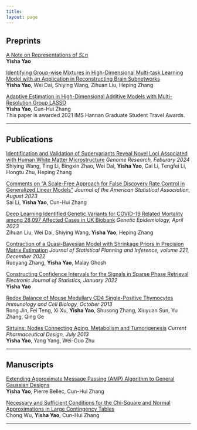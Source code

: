 ```yaml
---
title: 
layout: page
---
```


## Preprints

<p> <a href="https://arxiv.org/abs/2210.08348">A Note on Representations of <em>SL</em>n </a> <br>  <strong>Yisha Yao</strong> </p>
<p> </p>

<p> <a href="paper_sample5.pdf">Identifying Group-wise Mixtures in High-Dimensional Multi-task Learning Model with an Application in Reconstructing Brain Subnetworks</a> <br>
    <strong>Yisha Yao</strong>, Wei Dai, Shiying Wang, Zihuan Liu, Heping Zhang </p>
<p> </p>
 
<p> <a href="https://arxiv.org/abs/2011.06765">Adaptive Estimation in High-Dimensional Additive Models with Multi-Resolution Group LASSO</a> <br>
    <strong>Yisha Yao</strong>, Cun-Hui Zhang <br>
    This paper is awarded 2021 IMS Hannan Graduate Student Travel Awards. </p>
<p> </p>
<hr>

## Publications
<p> <a href="https://pubmed.ncbi.nlm.nih.gov/38190638/">Identification and Validation of Supervariants Reveal Novel Loci Associated with Human White Matter Microstructure</a>  <em>Genome Research, Feburary 2024</em>  <br>
     Shiying Wang, Ting Li, Bingxin Zhao, Wei Dai, <strong>Yisha Yao</strong>, Cai Li, Tengfei Li, Hongtu Zhu, Heping Zhang </p> 
<p> </p> 

<p> <a href="https://www.tandfonline.com/doi/full/10.1080/01621459.2023.2224412">Comments on “A Scale-Free Approach for False Discovery Rate Control in Generalized Linear Models”</a>  <em>Journal of the American Statistical Association, August 2023</em>  <br>
     Sai Li, <strong>Yisha Yao</strong>, Cun-Hui Zhang </p> 
<p> </p> 
  
<p> <a href="https://pubmed.ncbi.nlm.nih.gov/36691909/">Deep Learning Identified Genetic Variants for COVID-19 Related Mortality among 28,097 Affected Cases in UK Biobank</a>  <em>Genetic Epidemiology, April 2023</em> <br>
    Zihuan Liu, Wei Dai, Shiying Wang, <strong>Yisha Yao</strong>, Heping Zhang </p> 
<p> </p> 

<p> <a href="https://www.sciencedirect.com/science/article/pii/S0378375822000301">Contraction of a Quasi-Bayesian Model with Shrinkage Priors in Precision Matrix Estimation</a>  <em>Journal of Statistical Planning and Inference, volume 221, December 2022</em> <br>
   Ruoyang Zhang, <strong>Yisha Yao</strong>, Malay Ghosh </p>
<p> </p>

<p> <a href="https://projecteuclid.org/journals/electronic-journal-of-statistics/volume-16/issue-1/Constructing-confidence-intervals-for-the-signals-in-sparse-phase-retrieval/10.1214/21-EJS1968.full">Constructing Confidence Intervals for the Signals in Sparse Phase Retrieval</a>  <em>Electronic Journal of Statistics, January 2022</em> <br>
    <strong>Yisha Yao</strong> </p>
<p> </p>

<p> <a href="https://pubmed.ncbi.nlm.nih.gov/24100390/">Redox Balance of Mouse Medullary CD4 Single-Positive Thymocytes</a>  <em>Immunology and Cell Biology, October 2013</em> <br>
    Rong Jin, Fei Teng, Xi Xu, <strong>Yisha Yao</strong>, Shusong Zhang, Xiuyuan Sun, Yu Zhang, Qing Ge  </p>
<p> </p>

<p> <a href="https://pubmed.ncbi.nlm.nih.gov/23888968/">Sirtuins: Nodes Connecting Aging, Metabolism and Tumorigenesis</a>  <em>Current Pharmaceutical Design, July 2013</em> <br>
    <strong>Yisha Yao</strong>, Yang Yang, Wei-Guo Zhu </p>
<p> </p>    
<hr> 


## Manuscripts

<p> <a href="">Extending Approximate Message Passing (AMP) Algorithm to General Gaussian Designs</a> <br>
    <strong>Yisha Yao</strong>, Pierre Bellec, Cun-Hui Zhang </p>
<p> </p>

<p> <a href="">Necessary and Sufficient Conditions for the Chi-Square and Normal Approximations in Large Contingency Tables</a> <br> 
    Chong Wu, <strong>Yisha Yao</strong>, Cun-Hui Zhang </p>
<hr> 



